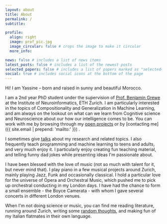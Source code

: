 ```yaml
---
layout: about
title: About
permalink: /
subtitle: 

profile:
  align: right
  image: prof_pic.jpg
  image_circular: false # crops the image to make it circular
  more_info:

news: false # includes a list of news items
latest_posts: false # includes a list of the newest posts
selected_papers: false # includes a list of papers marked as "selected={true}"
social: true # includes social icons at the bottom of the page
---
```


Hi! I am Yassine – born and raised in sunny and beautiful Morocco.

I am a 2nd year PhD student under the supervision of [Prof. Benjamin Grewe](https://grewelab.org/biography/) at the Institute of Neuroinformatics, ETH Zurich. I am particularly interested in the topics of Compositionality and Generalization in Machine Learning, and am always on the lookout on what can we learn from Cognitive science and Neuroscience about our how our intelligence comes to be. You can work with me by browsing through my [open projects](/projects/) or by [contacting me]({{ site.email | prepend: 'mailto:' }}) . 

I sometimes give [talks](/talks/) about my research and related topics. I also frequently teach programming and machine learning to teens and adults, and very much enjoy it. I particularly enjoy creating fun teaching material, and telling funny dad jokes while presenting ideas I'm passionate about.  

I have been blessed with the love of music (not so much with talent for it, but never mind that). I play piano in a few musical projects around Zurich, mainly playing Jazz, Funk and occasionally classical. I hold a particular love for the universe of Opera and Orchestral Music, which pushed me to pick up orchestral conducting in my London days. I have had the chance to form a small ensemble - the Boyce Camerata - with whom I gave several concerts in different London venues.

When I'm not doing science or music, you can find me reading literature, running around Zurich, writing some [random thoughts](/blog/), and making fun of my Italian flatmates in their own language. 